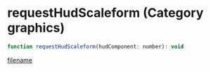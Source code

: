 # requestHudScaleform (Category graphics)

```js
function requestHudScaleform(hudComponent: number): void
```

[filename](requestHudScaleform_m.md ':include')